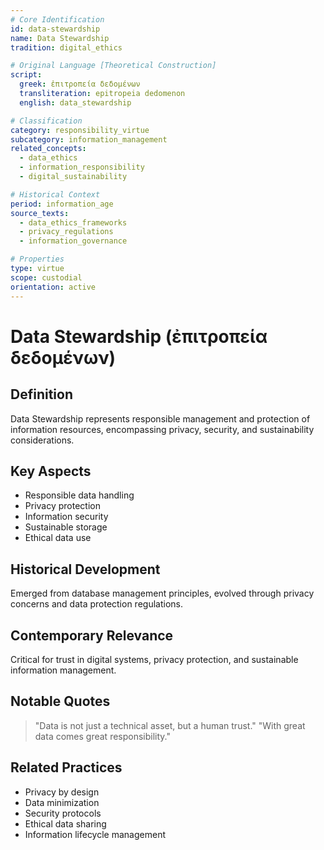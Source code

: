 ```yaml
---
# Core Identification
id: data-stewardship
name: Data Stewardship
tradition: digital_ethics

# Original Language [Theoretical Construction]
script:
  greek: ἐπιτροπεία δεδομένων
  transliteration: epitropeia dedomenon
  english: data_stewardship

# Classification
category: responsibility_virtue
subcategory: information_management
related_concepts:
  - data_ethics
  - information_responsibility
  - digital_sustainability

# Historical Context
period: information_age
source_texts:
  - data_ethics_frameworks
  - privacy_regulations
  - information_governance

# Properties
type: virtue
scope: custodial
orientation: active
---
```


# Data Stewardship (ἐπιτροπεία δεδομένων)

## Definition
Data Stewardship represents responsible management and protection of information resources, encompassing privacy, security, and sustainability considerations.

## Key Aspects
- Responsible data handling
- Privacy protection
- Information security
- Sustainable storage
- Ethical data use

## Historical Development
Emerged from database management principles, evolved through privacy concerns and data protection regulations.

## Contemporary Relevance
Critical for trust in digital systems, privacy protection, and sustainable information management.

## Notable Quotes
> "Data is not just a technical asset, but a human trust."
> "With great data comes great responsibility."

## Related Practices
- Privacy by design
- Data minimization
- Security protocols
- Ethical data sharing
- Information lifecycle management